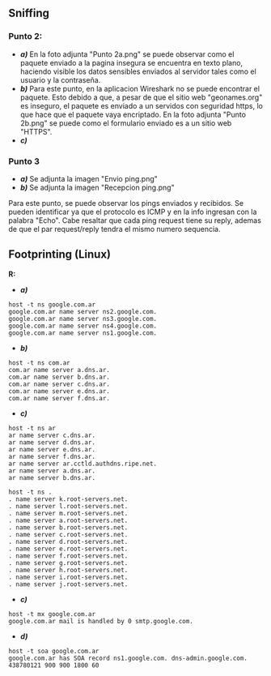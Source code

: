 ## Sniffing


### Punto 2:

- ***a)*** En la foto adjunta "Punto 2a.png" se puede observar como el paquete enviado a la pagina insegura se encuentra en texto plano, haciendo visible los datos sensibles enviados al servidor tales como el usuario y la contraseña.
- ***b)*** Para este punto, en la aplicacion Wireshark no se puede encontrar el paquete. Esto debido a que, a pesar de que el sitio web "geonames.org" es inseguro, el paquete es enviado a un servidos con seguridad https, lo que hace que el paquete vaya encriptado. En la foto adjunta "Punto 2b.png" se puede como el formulario enviado es a un sitio web "HTTPS".
- ***c)***

### Punto 3
- ***a)*** Se adjunta la imagen "Envio ping.png"
- ***b)*** Se adjunta la imagen "Recepcion ping.png"

Para este punto, se puede observar los pings enviados y recibidos. Se pueden identificar ya que el protocolo es ICMP y en la info ingresan con la palabra "Echo". Cabe resaltar que cada ping request tiene su reply, ademas de que el par request/reply tendra el mismo numero sequencia.

## Footprinting (Linux)


**R:**

- ***a)***
```
host -t ns google.com.ar
google.com.ar name server ns2.google.com.
google.com.ar name server ns3.google.com.
google.com.ar name server ns4.google.com.
google.com.ar name server ns1.google.com.
```
- ***b)***
```
host -t ns com.ar
com.ar name server a.dns.ar.
com.ar name server b.dns.ar.
com.ar name server c.dns.ar.
com.ar name server e.dns.ar.
com.ar name server f.dns.ar.
```
- ***c)***
```
host -t ns ar
ar name server c.dns.ar.
ar name server d.dns.ar.
ar name server e.dns.ar.
ar name server f.dns.ar.
ar name server ar.cctld.authdns.ripe.net.
ar name server a.dns.ar.
ar name server b.dns.ar.
```

```
host -t ns .
. name server k.root-servers.net.
. name server l.root-servers.net.
. name server m.root-servers.net.
. name server a.root-servers.net.
. name server b.root-servers.net.
. name server c.root-servers.net.
. name server d.root-servers.net.
. name server e.root-servers.net.
. name server f.root-servers.net.
. name server g.root-servers.net.
. name server h.root-servers.net.
. name server i.root-servers.net.
. name server j.root-servers.net.
```
- ***c)***
```
host -t mx google.com.ar
google.com.ar mail is handled by 0 smtp.google.com.
```
- ***d)***
```
host -t soa google.com.ar
google.com.ar has SOA record ns1.google.com. dns-admin.google.com. 438780121 900 900 1800 60
```

